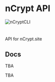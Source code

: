 # nCrypt API
![nCryptCLI](https://github.com/Ncrypt-Site/ncrypt-api/workflows/nCryptCLI/badge.svg)
#
API for nCrypt.site

## Docs
TBA

TBA
